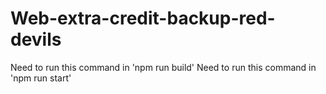 # Web-extra-credit-backup-red-devils
Need to run this command in 'npm run build'
Need to run this command in 'npm run start'
